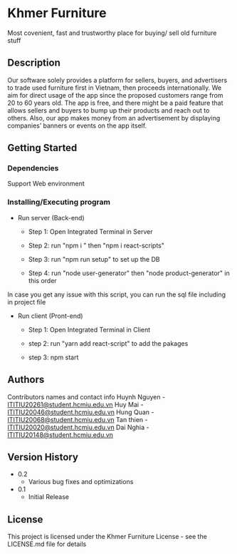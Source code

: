 # Khmer Furniture
Most covenient, fast and trustworthy place for buying/ sell old furniture stuff
## Description

  Our software solely provides a platform for sellers, buyers, and advertisers to trade used furniture first in Vietnam, then proceeds internationally. We aim for direct usage of the app since the proposed customers range from 20 to 60 years old. The app is free, and there might be a paid feature that allows sellers and buyers to bump up their products and reach out to others. Also, our app makes money from an advertisement by displaying companies’ banners or events on the app itself. 

## Getting Started

### Dependencies
Support Web environment

### Installing/Executing program

* Run server (Back-end)
  * Step 1: Open Integrated Terminal in Server

  * Step 2: run "npm i " then "npm i react-scripts"

  * Step 3: run "npm run setup" to set up the DB

  * Step 4: run "node user-generator" then "node product-generator" in this order

In case you get any issue with this script, you can run the sql file including in project file

* Run client (Pront-end)
  * Step 1: Open Integrated Terminal in Client

  * step 2: run "yarn add react-script" to add the pakages

  * step 3: npm start

## Authors

Contributors names and contact info
Huynh Nguyen -  ITITIU20261@student.hcmiu.edu.vn
Huy Mai   - ITITIU20046@student.hcmiu.edu.vn
Hung Quan - ITITIU20068@student.hcmiu.edu.vn
Tan thien -  ITITIU20020@student.hcmiu.edu.vn
Dai Nghia -  ITITIU20148@student.hcmiu.edu.vn

## Version History

* 0.2
    * Various bug fixes and optimizations
* 0.1
    * Initial Release

## License

This project is licensed under the Khmer Furniture License - see the LICENSE.md file for details

